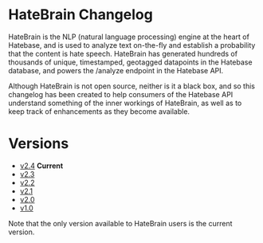 # HateBrain Changelog

HateBrain is the NLP (natural language processing) engine at the heart of Hatebase, and is used to analyze text on-the-fly and establish a probability that the content is hate speech. HateBrain has generated hundreds of thousands of unique, timestamped, geotagged datapoints in the Hatebase database, and powers the /analyze endpoint in the Hatebase API.

Although HateBrain is not open source, neither is it a black box, and so this changelog has been created to help consumers of the Hatebase API understand something of the inner workings of HateBrain, as well as to keep track of enhancements as they become available.

# Versions

- [v2.4](current/v2-4/overview.md) **Current**
- [v2.3](archived/v2-3/overview.md)
- [v2.2](archived/v2-2/overview.md)
- [v2.1](archived/v2-1/overview.md)
- [v2.0](archived/v2-0/overview.md)
- [v1.0](archived/v1-0/overview.md)

Note that the only version available to HateBrain users is the current version.
